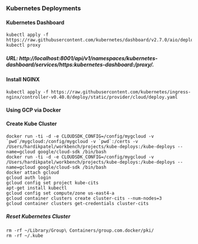 ### Kubernetes Deployments

#### Kubernetes Dashboard
```
kubectl apply -f https://raw.githubusercontent.com/kubernetes/dashboard/v2.7.0/aio/deploy/recommended.yaml
kubectl proxy
```
##### URL: http://localhost:8001/api/v1/namespaces/kubernetes-dashboard/services/https:kubernetes-dashboard:/proxy/.


#### Install NGINX
```
kubectl apply -f https://raw.githubusercontent.com/kubernetes/ingress-nginx/controller-v0.40.0/deploy/static/provider/cloud/deploy.yaml

```

#### Using GCP via Docker

#### Create Kube Cluster
```
docker run -ti -d -e CLOUDSDK_CONFIG=/config/mygcloud -v `pwd`/mygcloud:/config/mygcloud -v `pwd`:/certs -v /Users/hardikpatel/workbench/projects/kube-deploys:/kube-deploys --name=gcloud google/cloud-sdk /bin/bash 
docker run -ti -d -e CLOUDSDK_CONFIG=/config/mygcloud -v /Users/hardikpatel/workbench/projects/kube-deploys:/kube-deploys --name=gcloud google/cloud-sdk /bin/bash 
docker attach gcloud
gcloud auth login
gcloud config set project kube-cits
apt-get install kubectl
gcloud config set compute/zone us-east4-a
gcloud container clusters create cluster-cits --num-nodes=3
gcloud container clusters get-credentials cluster-cits
```

##### Reset Kubernetes Cluster
```
rm -rf ~/Library/Group\ Containers/group.com.docker/pki/
rm -rf ~/.kube

```